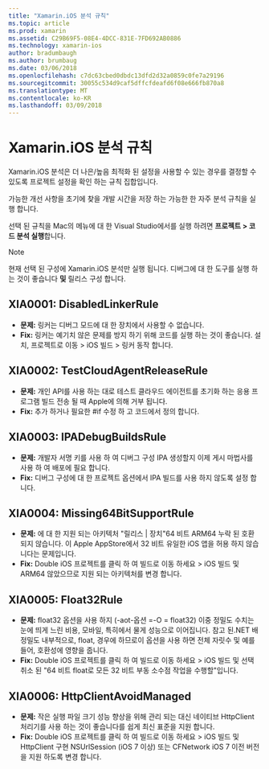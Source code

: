 ```yaml
---
title: "Xamarin.iOS 분석 규칙"
ms.topic: article
ms.prod: xamarin
ms.assetid: C29B69F5-08E4-4DCC-831E-7FD692AB0886
ms.technology: xamarin-ios
author: bradumbaugh
ms.author: brumbaug
ms.date: 03/06/2018
ms.openlocfilehash: c7dc63cbed0dbdc13dfd2d32a0859c0fe7a29196
ms.sourcegitcommit: 30055c534d9caf5dffcfdeafd6f08e666fb870a8
ms.translationtype: MT
ms.contentlocale: ko-KR
ms.lasthandoff: 03/09/2018
---
```

# <a name="xamarinios-analysis-rules"></a>Xamarin.iOS 분석 규칙

Xamarin.iOS 분석은 더 나은/높음 최적화 된 설정을 사용할 수 있는 경우를 결정할 수 있도록 프로젝트 설정을 확인 하는 규칙 집합입니다.

가능한 개선 사항을 초기에 찾을 개발 시간을 저장 하는 가능한 한 자주 분석 규칙을 실행 합니다.

선택 된 규칙을 Mac의 메뉴에 대 한 Visual Studio에서를 실행 하려면 **프로젝트 > 코드 분석 실행**합니다.

> [!NOTE]
> 현재 선택 된 구성에 Xamarin.iOS 분석만 실행 됩니다. 디버그에 대 한 도구를 실행 하는 것이 좋습니다 **및** 릴리스 구성 합니다.

## <a name="a-namexia0001xia0001-disabledlinkerrule"></a><a name="XIA0001"/>XIA0001: DisabledLinkerRule

- **문제:** 링커는 디버그 모드에 대 한 장치에서 사용할 수 없습니다.
- **Fix:** 링커는 예기치 않은 문제를 방지 하기 위해 코드를 실행 하는 것이 좋습니다.
설치, 프로젝트로 이동 > iOS 빌드 > 링커 동작 합니다.

## <a name="a-namexia0002xia0002-testcloudagentreleaserule"></a><a name="XIA0002"/>XIA0002: TestCloudAgentReleaseRule

- **문제:** 개인 API를 사용 하는 대로 테스트 클라우드 에이전트를 초기화 하는 응용 프로그램 빌드 전송 될 때 Apple에 의해 거부 됩니다.
- **Fix:** 추가 하거나 필요한 #if 수정 하 고 코드에서 정의 합니다.

## <a name="a-namexia0003xia0003-ipadebugbuildsrule"></a><a name="XIA0003"/>XIA0003: IPADebugBuildsRule

- **문제:** 개발자 서명 키를 사용 하 여 디버그 구성 IPA 생성할지 이제 게시 마법사를 사용 하 여 배포에 필요 합니다.
- **Fix:** 디버그 구성에 대 한 프로젝트 옵션에서 IPA 빌드를 사용 하지 않도록 설정 합니다.

## <a name="a-namexia0004xia0004-missing64bitsupportrule"></a><a name="XIA0004"/>XIA0004: Missing64BitSupportRule

- **문제:** 에 대 한 지원 되는 아키텍처 "릴리스 | 장치"64 비트 ARM64 누락 된 호환 되지 않습니다. 이 Apple AppStore에서 32 비트 유일한 iOS 앱을 허용 하지 않습니다는 문제입니다.
- **Fix:** Double iOS 프로젝트를 클릭 하 여 빌드로 이동 하세요 > iOS 빌드 및 ARM64 않았으므로 지원 되는 아키텍처를 변경 합니다.

## <a name="a-namexia0005xia0005-float32rule"></a><a name="XIA0005"/>XIA0005: Float32Rule

- **문제:** float32 옵션을 사용 하지 (-aot-옵션 =-O = float32) 이중 정밀도 수치는 눈에 띄게 느린 비용, 모바일, 특히에서 물게 성능으로 이어집니다. 참고 된.NET 배정밀도 내부적으로, float, 경우에 하므로이 옵션을 사용 하면 전체 자릿수 및 예를 들어, 호환성에 영향을 줍니다.
- **Fix:** Double iOS 프로젝트를 클릭 하 여 빌드로 이동 하세요 > iOS 빌드 및 선택 취소 된 "64 비트 float로 모든 32 비트 부동 소수점 작업을 수행할"입니다.

## <a name="a-namexia0006xia0006-httpclientavoidmanaged"></a><a name="XIA0006"/>XIA0006: HttpClientAvoidManaged

- **문제:** 작은 실행 파일 크기 성능 향상을 위해 관리 되는 대신 네이티브 HttpClient 처리기를 사용 하는 것이 좋습니다를 쉽게 최신 표준을 지원 합니다.
- **Fix:** Double iOS 프로젝트를 클릭 하 여 빌드로 이동 하세요 > iOS 빌드 및 HttpClient 구현 NSUrlSession (iOS 7 이상) 또는 CFNetwork iOS 7 이전 버전을 지원 하도록 변경 합니다.

